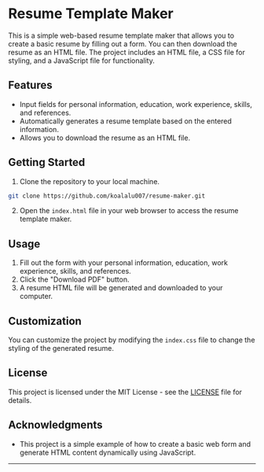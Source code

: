 # Resume Template Maker

This is a simple web-based resume template maker that allows you to create a basic resume by filling out a form. You can then download the resume as an HTML file. The project includes an HTML file, a CSS file for styling, and a JavaScript file for functionality.

## Features

- Input fields for personal information, education, work experience, skills, and references.
- Automatically generates a resume template based on the entered information.
- Allows you to download the resume as an HTML file.

## Getting Started

1. Clone the repository to your local machine.

```bash
git clone https://github.com/koalalu007/resume-maker.git
```

2. Open the `index.html` file in your web browser to access the resume template maker.

## Usage

1. Fill out the form with your personal information, education, work experience, skills, and references.
2. Click the "Download PDF" button.
3. A resume HTML file will be generated and downloaded to your computer.

## Customization

You can customize the project by modifying the `index.css` file to change the styling of the generated resume.

## License

This project is licensed under the MIT License - see the [LICENSE](LICENSE) file for details.

## Acknowledgments

- This project is a simple example of how to create a basic web form and generate HTML content dynamically using JavaScript.

---

